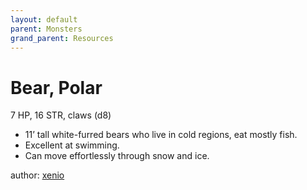 ```yaml
---
layout: default
parent: Monsters
grand_parent: Resources
---
```

# Bear, Polar
7 HP, 16 STR, claws (d8)  
- 11’ tall white-furred bears who live in cold regions, eat mostly fish.  
- Excellent at swimming.  
- Can move effortlessly through snow and ice.  

author: [xenio](https://xenioinabottle.blogspot.com)
